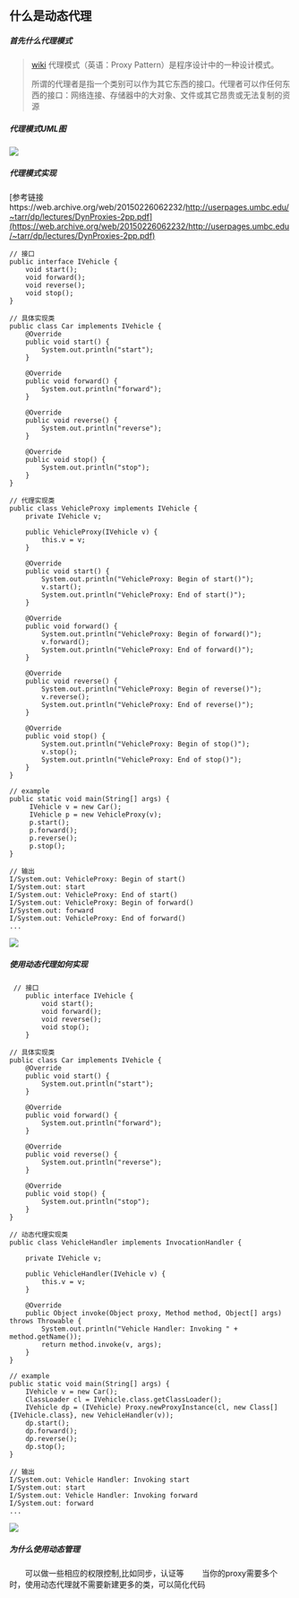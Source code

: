 ## 什么是动态代理

##### 首先什么代理模式

>[wiki](https://zh.wikipedia.org/wiki/%E4%BB%A3%E7%90%86%E6%A8%A1%E5%BC%8F)
>代理模式（英语：Proxy Pattern）是程序设计中的一种设计模式。
>
>所谓的代理者是指一个类别可以作为其它东西的接口。代理者可以作任何东西的接口：网络连接、存储器中的大对象、文件或其它昂贵或无法复制的资源

##### 代理模式UML图
![](https://upload.wikimedia.org/wikipedia/commons/thumb/7/75/Proxy_pattern_diagram.svg/439px-Proxy_pattern_diagram.svg.png)

##### 代理模式实现
[参考链接https://web.archive.org/web/20150226062232/http://userpages.umbc.edu/~tarr/dp/lectures/DynProxies-2pp.pdf](https://web.archive.org/web/20150226062232/http://userpages.umbc.edu/~tarr/dp/lectures/DynProxies-2pp.pdf)

    // 接口
    public interface IVehicle {
        void start();
        void forward();
        void reverse();
        void stop();
    }
    
    // 具体实现类
    public class Car implements IVehicle {
        @Override
        public void start() {
            System.out.println("start");
        }
    
        @Override
        public void forward() {
            System.out.println("forward");
        }
    
        @Override
        public void reverse() {
            System.out.println("reverse");
        }
    
        @Override
        public void stop() {
            System.out.println("stop");
        }
    }
    
    // 代理实现类
    public class VehicleProxy implements IVehicle {
        private IVehicle v;
    
        public VehicleProxy(IVehicle v) {
            this.v = v;
        }
    
        @Override
        public void start() {
            System.out.println("VehicleProxy: Begin of start()");
            v.start();
            System.out.println("VehicleProxy: End of start()");
        }
    
        @Override
        public void forward() {
            System.out.println("VehicleProxy: Begin of forward()");
            v.forward();
            System.out.println("VehicleProxy: End of forward()");
        }
    
        @Override
        public void reverse() {
            System.out.println("VehicleProxy: Begin of reverse()");
            v.reverse();
            System.out.println("VehicleProxy: End of reverse()");
        }
    
        @Override
        public void stop() {
            System.out.println("VehicleProxy: Begin of stop()");
            v.stop();
            System.out.println("VehicleProxy: End of stop()");
        }
    }
    
    // example
    public static void main(String[] args) {
         IVehicle v = new Car();
         IVehicle p = new VehicleProxy(v);
         p.start();
         p.forward();
         p.reverse();
         p.stop();
    }
    
    // 输出
    I/System.out: VehicleProxy: Begin of start()
    I/System.out: start
    I/System.out: VehicleProxy: End of start()
    I/System.out: VehicleProxy: Begin of forward()
    I/System.out: forward
    I/System.out: VehicleProxy: End of forward()
    ...
![](https://images2018.cnblogs.com/blog/596306/201806/596306-20180628132910410-752345194.png)

##### 使用动态代理如何实现


     // 接口
        public interface IVehicle {
            void start();
            void forward();
            void reverse();
            void stop();
        }
    
    // 具体实现类
    public class Car implements IVehicle {
        @Override
        public void start() {
            System.out.println("start");
        }
    
        @Override
        public void forward() {
            System.out.println("forward");
        }
    
        @Override
        public void reverse() {
            System.out.println("reverse");
        }
    
        @Override
        public void stop() {
            System.out.println("stop");
        }
    }
    
    // 动态代理实现类
    public class VehicleHandler implements InvocationHandler {

        private IVehicle v;
    
        public VehicleHandler(IVehicle v) {
            this.v = v;
        }
    
        @Override
        public Object invoke(Object proxy, Method method, Object[] args) throws Throwable {
            System.out.println("Vehicle Handler: Invoking " + method.getName());
            return method.invoke(v, args);
        }
    }
    
    // example
    public static void main(String[] args) {
        IVehicle v = new Car();
        ClassLoader cl = IVehicle.class.getClassLoader();
        IVehicle dp = (IVehicle) Proxy.newProxyInstance(cl, new Class[]{IVehicle.class}, new VehicleHandler(v));
        dp.start();
        dp.forward();
        dp.reverse();
        dp.stop();
    }
    
    // 输出
    I/System.out: Vehicle Handler: Invoking start
    I/System.out: start
    I/System.out: Vehicle Handler: Invoking forward
    I/System.out: forward
    ...
    
![](https://images2018.cnblogs.com/blog/596306/201806/596306-20180628133007498-2015794119.png)
    
##### 为什么使用动态管理
&emsp;&emsp;可以做一些相应的权限控制,比如同步，认证等
&emsp;&emsp;当你的proxy需要多个时，使用动态代理就不需要新建更多的类，可以简化代码
